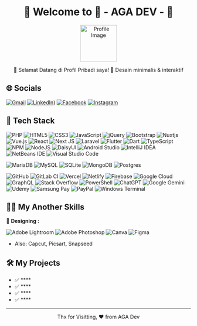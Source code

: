 <h1 align="center">🌟 Welcome to 👋 - AGA DEV - 🌟</h1>
 
 <p align="center">
   <img src="https://github.com/lcnghulam.png" width="100" alt="Profile Image"/>
 </p>
 
 <p align="center">
   🚀 Selamat Datang di Profil Pribadi saya!
   🎨 Desain minimalis & interaktif
 </p>
 
 ## 🌐 **Socials**
 [![Gmail](https://img.shields.io/badge/Gmail-D14836?style=for-the-badge&logo=gmail&logoColor=white)](mailto:lcnghulam1@gmail.com)
 [![LinkedIn](https://img.shields.io/badge/linkedin-%230077B5.svg?style=for-the-badge&logo=linkedin&logoColor=white)](https://www.linkedin.com/in/ahmad-ghulam-azkiya-778401160/))
 [![Facebook](https://img.shields.io/badge/Facebook-%231877F2.svg?style=for-the-badge&logo=Facebook&logoColor=white)](https://fb.com.com/lcnghulam)
 [![Instagram](https://img.shields.io/badge/Instagram-%23E4405F.svg?style=for-the-badge&logo=Instagram&logoColor=white)](https://ig.com/lcn_ghulam)
 
 ## 🚀 **Tech Stack**
 
 ![PHP](https://img.shields.io/badge/php-%23777BB4.svg?style=for-the-badge&logo=php&logoColor=white)
 ![HTML5](https://img.shields.io/badge/html5-%23E34F26.svg?style=for-the-badge&logo=html5&logoColor=white)
 ![CSS3](https://img.shields.io/badge/css3-%231572B6.svg?style=for-the-badge&logo=css3&logoColor=white)
 ![JavaScript](https://img.shields.io/badge/javascript-%23323330.svg?style=for-the-badge&logo=javascript&logoColor=%23F7DF1E)
 ![jQuery](https://img.shields.io/badge/jquery-%230769AD.svg?style=for-the-badge&logo=jquery&logoColor=white)
 ![Bootstrap](https://img.shields.io/badge/bootstrap-%238511FA.svg?style=for-the-badge&logo=bootstrap&logoColor=white)
 ![Nuxtjs](https://img.shields.io/badge/Nuxt-002E3B?style=for-the-badge&logo=nuxtdotjs&logoColor=#00DC82)
 ![Vue.js](https://img.shields.io/badge/vuejs-%2335495e.svg?style=for-the-badge&logo=vuedotjs&logoColor=%234FC08D)
 ![React](https://img.shields.io/badge/react-%2320232a.svg?style=for-the-badge&logo=react&logoColor=%2361DAFB)
 ![Next JS](https://img.shields.io/badge/Next-black?style=for-the-badge&logo=next.js&logoColor=white)
 ![Laravel](https://img.shields.io/badge/laravel-%23FF2D20.svg?style=for-the-badge&logo=laravel&logoColor=white)
 ![Flutter](https://img.shields.io/badge/Flutter-%2302569B.svg?style=for-the-badge&logo=Flutter&logoColor=white)
 ![Dart](https://img.shields.io/badge/dart-%230175C2.svg?style=for-the-badge&logo=dart&logoColor=white)
 ![TypeScript](https://img.shields.io/badge/typescript-%23007ACC.svg?style=for-the-badge&logo=typescript&logoColor=white)
 ![NPM](https://img.shields.io/badge/NPM-%23CB3837.svg?style=for-the-badge&logo=npm&logoColor=white)
 ![NodeJS](https://img.shields.io/badge/node.js-6DA55F?style=for-the-badge&logo=node.js&logoColor=white)
 ![DaisyUI](https://img.shields.io/badge/daisyui-5A0EF8?style=for-the-badge&logo=daisyui&logoColor=white)
 ![Android Studio](https://img.shields.io/badge/android%20studio-346ac1?style=for-the-badge&logo=android%20studio&logoColor=white)
 ![IntelliJ IDEA](https://img.shields.io/badge/IntelliJIDEA-000000.svg?style=for-the-badge&logo=intellij-idea&logoColor=white)
 ![NetBeans IDE](https://img.shields.io/badge/NetBeansIDE-1B6AC6.svg?style=for-the-badge&logo=apache-netbeans-ide&logoColor=white)
 ![Visual Studio Code](https://img.shields.io/badge/Visual%20Studio%20Code-0078d7.svg?style=for-the-badge&logo=visual-studio-code&logoColor=white)
 
 ![MariaDB](https://img.shields.io/badge/MariaDB-003545?style=for-the-badge&logo=mariadb&logoColor=white)
 ![MySQL](https://img.shields.io/badge/mysql-4479A1.svg?style=for-the-badge&logo=mysql&logoColor=white)
 ![SQLite](https://img.shields.io/badge/sqlite-%2307405e.svg?style=for-the-badge&logo=sqlite&logoColor=white)
 ![MongoDB](https://img.shields.io/badge/MongoDB-%234ea94b.svg?style=for-the-badge&logo=mongodb&logoColor=white)
 ![Postgres](https://img.shields.io/badge/postgres-%23316192.svg?style=for-the-badge&logo=postgresql&logoColor=white)

 ![GitHub](https://img.shields.io/badge/github-%23121011.svg?style=for-the-badge&logo=github&logoColor=white)
 ![GitLab CI](https://img.shields.io/badge/gitlab%20ci-%23181717.svg?style=for-the-badge&logo=gitlab&logoColor=white)
 ![Vercel](https://img.shields.io/badge/vercel-%23000000.svg?style=for-the-badge&logo=vercel&logoColor=white)
 ![Netlify](https://img.shields.io/badge/netlify-%23000000.svg?style=for-the-badge&logo=netlify&logoColor=#00C7B7)
 ![Firebase](https://img.shields.io/badge/firebase-a08021?style=for-the-badge&logo=firebase&logoColor=ffcd34)
 ![Google Cloud](https://img.shields.io/badge/GoogleCloud-%234285F4.svg?style=for-the-badge&logo=google-cloud&logoColor=white)
 ![GraphQL](https://img.shields.io/badge/-GraphQL-E10098?style=for-the-badge&logo=graphql&logoColor=white)
 ![Stack Overflow](https://img.shields.io/badge/-Stackoverflow-FE7A16?style=for-the-badge&logo=stack-overflow&logoColor=white)
 ![PowerShell](https://img.shields.io/badge/PowerShell-%235391FE.svg?style=for-the-badge&logo=powershell&logoColor=white)
 ![ChatGPT](https://img.shields.io/badge/chatGPT-74aa9c?style=for-the-badge&logo=openai&logoColor=white)
 ![Google Gemini](https://img.shields.io/badge/google%20gemini-8E75B2?style=for-the-badge&logo=google%20gemini&logoColor=white)
 ![Udemy](https://img.shields.io/badge/Udemy-A435F0?style=for-the-badge&logo=Udemy&logoColor=white)
 ![Samsung Pay](https://img.shields.io/badge/SamsungPay-1428A0.svg?style=for-the-badge&logo=Samsung-Pay&logoColor=white)
 ![PayPal](https://img.shields.io/badge/PayPal-00457C?style=for-the-badge&logo=paypal&logoColor=white)
 ![Windows Terminal](https://img.shields.io/badge/Windows%20Terminal-%234D4D4D.svg?style=for-the-badge&logo=windows-terminal&logoColor=white)
 
 ## 👨‍💻 **My Another Skills**
 🎨 **Designing :**
 
 ![Adobe Lightroom](https://img.shields.io/badge/Adobe%20Lightroom-31A8FF.svg?style=for-the-badge&logo=Adobe%20Lightroom&logoColor=white)
 ![Adobe Photoshop](https://img.shields.io/badge/adobe%20photoshop-%2331A8FF.svg?style=for-the-badge&logo=adobe%20photoshop&logoColor=white)
 ![Canva](https://img.shields.io/badge/Canva-%2300C4CC.svg?style=for-the-badge&logo=Canva&logoColor=white)
 ![Figma](https://img.shields.io/badge/figma-%23F24E1E.svg?style=for-the-badge&logo=figma&logoColor=white)
 - Also: Capcut, Picsart, Snapseed
 
 ## 🛠 **My Projects**
 
 - ✅ ****
 - ✅ ****
 - ✅ ****
 - ✅ ****
 
 ---
 <p align="center">
 Thx for Visitting, ❤️ from AGA Dev
 </p>
